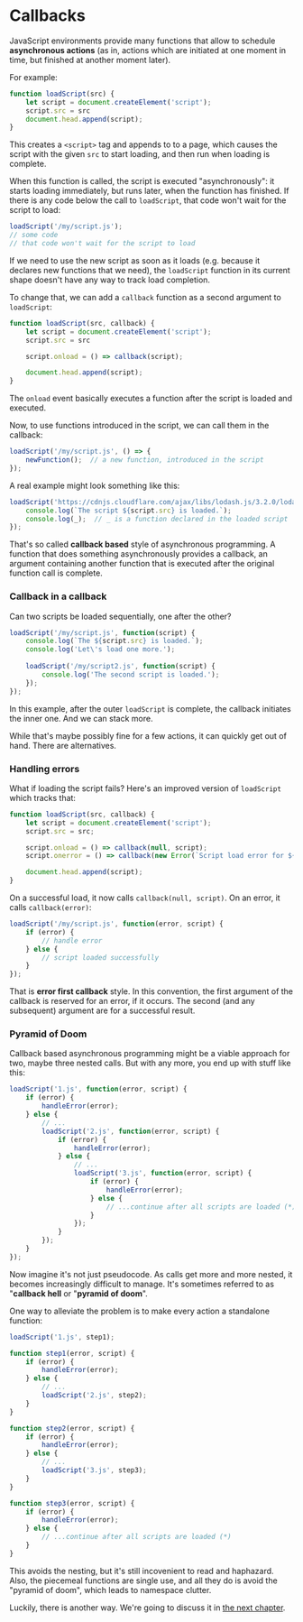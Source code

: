 # Callbacks

JavaScript environments provide many functions that allow to schedule **asynchronous actions** (as in, actions which are initiated at one moment in time, but finished at another moment later).

For example:

```js
function loadScript(src) {
    let script = document.createElement('script');
    script.src = src
    document.head.append(script);
}
```

This creates a `<script>` tag and appends to to a page, which causes the script with the given `src` to start loading, and then run when loading is complete.

When this function is called, the script is executed "asynchronously": it starts loading immediately, but runs later, when the function has finished. If there is any code below the call to `loadScript`, that code won't wait for the script to load:

```js
loadScript('/my/script.js');
// some code
// that code won't wait for the script to load
```

If we need to use the new script as soon as it loads (e.g. because it declares new functions that we need), the `loadScript` function in its current shape doesn't have any way to track load completion.

To change that, we can add a `callback` function as a second argument to `loadScript`:

```js
function loadScript(src, callback) {
    let script = document.createElement('script');
    script.src = src

    script.onload = () => callback(script);

    document.head.append(script);
}
```

The `onload` event basically executes a function after the script is loaded and executed.

Now, to use functions introduced in the script, we can call them in the callback:

```js
loadScript('/my/script.js', () => {
    newFunction();  // a new function, introduced in the script
});
```

A real example might look something like this:

```js
loadScript('https://cdnjs.cloudflare.com/ajax/libs/lodash.js/3.2.0/lodash.js', script => {
    console.log(`The script ${script.src} is loaded.`);
    console.log(_);  // _ is a function declared in the loaded script
});
```

That's so called **callback based** style of asynchronous programming. A function that does something asynchronously provides a callback, an argument containing another function that is executed after the original function call is complete.

### Callback in a callback

Can two scripts be loaded sequentially, one after the other?

```js
loadScript('/my/script.js', function(script) {
    console.log(`The ${script.src} is loaded.`);
    console.log('Let\'s load one more.');
    
    loadScript('/my/script2.js', function(script) {
        console.log('The second script is loaded.');
    });
});
```

In this example, after the outer `loadScript` is complete, the callback initiates the inner one. And we can stack more.

While that's maybe possibly fine for a few actions, it can quickly get out of hand. There are alternatives.

### Handling errors

What if loading the script fails? Here's an improved version of `loadScript` which tracks that:

```js
function loadScript(src, callback) {
    let script = document.createElement('script');
    script.src = src;

    script.onload = () => callback(null, script);
    script.onerror = () => callback(new Error(`Script load error for ${src}`));

    document.head.append(script);
}
```

On a successful load, it now calls `callback(null, script)`. On an error, it calls `callback(error)`:

```js
loadScript('/my/script.js', function(error, script) {
    if (error) {
        // handle error
    } else {
        // script loaded successfully
    }
});
```

That is **error first callback** style. In this convention, the first argument of the callback is reserved for an error, if it occurs. The second (and any subsequent) argument are for a successful result.

### Pyramid of Doom

Callback based asynchronous programming might be a viable approach for two, maybe three nested calls. But with any more, you end up with stuff like this:

```js
loadScript('1.js', function(error, script) {
    if (error) {
        handleError(error);
    } else {
        // ...
        loadScript('2.js', function(error, script) {
            if (error) {
                handleError(error);
            } else {
                // ...
                loadScript('3.js', function(error, script) {
                    if (error) {
                        handleError(error);
                    } else {
                        // ...continue after all scripts are loaded (*)
                    }
                });
            }
        });
    }
});
```

Now imagine it's not just pseudocode. As calls get more and more nested, it becomes increasingly difficult to manage. It's sometimes referred to as "**callback hell** or "**pyramid of doom**".

One way to alleviate the problem is to make every action a standalone function:

```js
loadScript('1.js', step1);

function step1(error, script) {
    if (error) {
        handleError(error);
    } else {
        // ...
        loadScript('2.js', step2);
    }
}

function step2(error, script) {
    if (error) {
        handleError(error);
    } else {
        // ...
        loadScript('3.js', step3);
    }
}

function step3(error, script) {
    if (error) {
        handleError(error);
    } else {
        // ...continue after all scripts are loaded (*)
    }
}
```

This avoids the nesting, but it's still incovenient to read and haphazard. Also, the piecemeal functions are single use, and all they do is avoid the "pyramid of doom", which leads to namespace clutter.

Luckily, there is another way. We're going to discuss it in [the next chapter](./promises.md).
